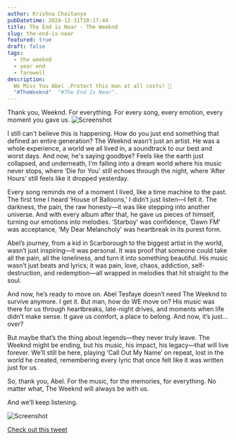 ```yaml
---
author: Krishna Chaitanya
pubDatetime: 2024-12-31T10:17:44
title: The End is Near - The Weeknd
slug: the-end-is-near
featured: true
draft: false
tags:
  - the weeknd
  - year end
  - farewell
description:
  We Miss You Abel ,Protect this man at all costs! 🤍
  "#TheWeeknd"  "#The End Is Near".           
---
```


Thank you, Weeknd. For everything. For every song, every emotion, every moment you gave us.
![Screenshot](https://raw.githubusercontent.com/ekrishnachaitanya2004/Krishna-Site-Doc/refs/heads/main/THE_END_IS_NEAR/Screenshot%202024-12-31%20at%208.19.05%E2%80%AFPM.png)


I still can't believe this is happening. How do you just end something that defined an entire generation? The Weeknd wasn’t just an artist. He was a whole experience, a world we all lived in, a soundtrack to our best and worst days. And now, he's saying goodbye? Feels like the earth just collapsed, and underneath, I'm falling into a dream world where his music never stops, where ‘Die for You' still echoes through the night, where ‘After Hours’ still feels like it dropped yesterday.

Every song reminds me of a moment I lived, like a time machine to the past. The first time I heard ‘House of Balloons,’ I didn’t just listen—I felt it. The darkness, the pain, the raw honesty—it was like stepping into another universe. And with every album after that, he gave us pieces of himself, turning our emotions into melodies. ‘Starboy’ was confidence, ‘Dawn FM’ was acceptance, ‘My Dear Melancholy’ was heartbreak in its purest form.

Abel’s journey, from a kid in Scarborough to the biggest artist in the world, wasn’t just inspiring—it was personal. It was proof that someone could take all the pain, all the loneliness, and turn it into something beautiful. His music wasn’t just beats and lyrics; it was pain, love, chaos, addiction, self-destruction, and redemption—all wrapped in melodies that hit straight to the soul.

And now, he’s ready to move on. Abel Tesfaye doesn’t need The Weeknd to survive anymore. I get it. But man, how do WE move on? His music was there for us through heartbreaks, late-night drives, and moments when life didn’t make sense. It gave us comfort, a place to belong. And now, it’s just… over?

But maybe that’s the thing about legends—they never truly leave. The Weeknd might be ending, but his music, his impact, his legacy—that will live forever. We’ll still be here, playing ‘Call Out My Name’ on repeat, lost in the world he created, remembering every lyric that once felt like it was written just for us.

So, thank you, Abel. For the music, for the memories, for everything. No matter what, The Weeknd will always be with us.

And we’ll keep listening.

![Screenshot](https://raw.githubusercontent.com/ekrishnachaitanya2004/Krishna-Site-Doc/refs/heads/main/THE_END_IS_NEAR/Screenshot%202024-12-31%20at%208.19.25%E2%80%AFPM.png)

[Check out this tweet](https://twitter.com/Twitter/status/1234567890123456789)


